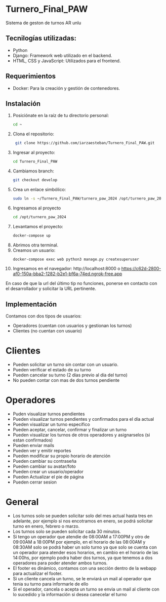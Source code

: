 # Turnero_Final_PAW
Sistema de geston de turnos AR unlu

## Tecnilogías utilizadas:
- Python
- Django: Framework web utilizado en el backend.
- HTML, CSS y JavaScript: Utilizados para el frontend.


## Requerimientos
- Docker: Para la creación y gestión de contenedores.


## Instalación

1. Posiciónate en la raíz de tu directorio personal:
   ```bash
   cd ~

2. Clona el repositorio:
   ```bash
    git clone https://github.com/iarzaesteban/Turnero_Final_PAW.git
3. Ingresar al proyecto:
   ```bash
   cd Turnero_Final_PAW
4. Cambiamos branch:
   ```bash
   git checkout develop
5. Crea un enlace simbólico:
   ```bash
   sudo ln -s ~/Turnero_Final_PAW/turnero_paw_2024 /opt/turnero_paw_2024
6. Ingresamos al proyecto
   ```bash
   cd /opt/turnero_paw_2024
7. Levantamos el proyecto:
   ```bash
   docker-compose up
8. Abrimos otra terminal.
9. Creamos un usuario:
    ```bash
    docker-compose exec web python3 manage.py createsuperuser
10. Ingresamos en el navegador:
   http://localhost:8000 o https://c62d-2800-af0-150a-bba2-1282-b2e1-bf6a-74ed.ngrok-free.app


En caso de que la url del último tip no funciones, ponerse en contacto con el desarrollador y solicitar la URL pertinente.


## Implementación

Contamos con dos tipos de usuarios:
* Operadores (cuentan con usuarios y gestionan los turnos)
* Clientes (no cuentan con usuario)

# Clientes
- Pueden solicitar un turno sin contar con un usuario.
- Pueden verificar el estado de su turno
- Pueden cancelar su turno (2 días previo al día del turno)
- No pueden contar con mas de dos turnos pendiente


# Operadores
- Puden visualizar turnos pendientes
- Pueden visualizar turnos pendientes y confirmados para el día actual
- Pueden visualizar un turno específico
- Pueden aceptar, cancelar, confirmar y finalizar un turno
- Pueden visualizar los turnos de otros operadores y asignarselos (si estan confirmados)
- Pueden enviar mails
- Pueden ver y emitir reportes
- Pueden modificar su propio horario de atención
- Pueden cambiar su contraseña
- Pueden cambiar su avatar/foto
- Pueden crear un usuario/operador
- Pueden Actualizar el pie de página
- Pueden cerrar sesion


# General
- Los turnos solo se pueden solicitar solo del mes actual hasta tres en adelante, por ejemplo si nos encotramos en enero, se podrá solicitar turno en enero, febrero o marzo.
- Los turnos solo se pueden solicitar cada 30 minutos.
- Si tengo un operador que atendie de 08:00AM a 17:00PM y otro de 09:00AM a 18:00PM por ejemplo, en el horario de las 08:00AM y 08:30AM solo se podrá haber un solo turno ya que solo se cuenta con un operador para atender esos horarios, en cambio en el horario de las 14:00hs, por ejemplo podra haber dos turnos, ya que tenemos a dos operadores para poder atender ambos turnos.
- El footer es dinámico, contamos con una sección dentro de la webapp para actualizar el footer.
- Si un cliente cancela un turno, se le enviará un mail al operador que tenia su turno para informarle de ello
- Si el operador, cancela o acepta un turno se envia un mail al cliente con lo sucedido y la información si desea canecelar el turno
